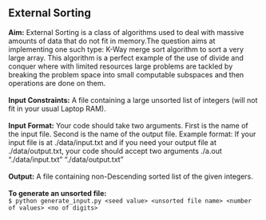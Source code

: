 ## External Sorting

**Aim:** External Sorting is a class of algorithms used to deal with massive amounts of data that do not fit in memory.The question aims at implementing one such type: K-Way merge sort algorithm to sort a very large array. This algorithm is a perfect example of the use of divide and conquer where with limited resources large problems are tackled by breaking the problem space into small computable subspaces and then operations are done on them.
</br></br>
**Input Constraints:** A file containing a large unsorted list of integers (will not fit in your usual Laptop RAM).
</br></br>
**Input Format:** Your code should take two arguments.
 First is the name of the input file.
 Second is the name of the output file.
 Example format: If your input file is at ./data/input.txt and if you need your output file at ./data/output.txt, your code should accept two arguments ./a.out “./data/input.txt” “./data/output.txt”
</br></br>
**Output:** A file containing non-Descending sorted list of the given integers.
</br></br>
**To generate an unsorted file:**</br>
```$ python generate_input.py <seed value> <unsorted file name> <number of values> <no of digits>```

